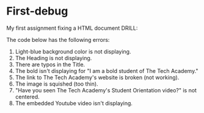 # First-debug
My first assignment fixing a HTML document
DRILL:

The code below has the following errors:

1. Light-blue background color is not displaying.
2. The Heading is not displaying.
3. There are typos in the Title.
4. The bold isn't displaying for "I am a bold student of The Tech Academy."
5. The link to The Tech Academy's website is broken (not working).
6. The image is squished (too thin).
7. "Have you seen The Tech Academy's Student Orientation video?" is not centered.
8. The embedded Youtube video isn't displaying.
